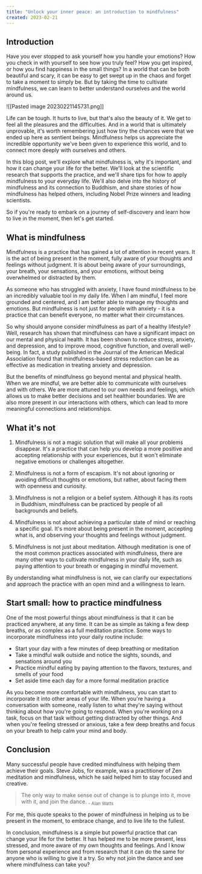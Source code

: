```yaml
---
title: "Unlock your inner peace: an introduction to mindfulness"
created: 2023-02-21
---
```

## Introduction

Have you ever stopped to ask yourself how you handle your emotions? How you check in with yourself to see how you truly feel? How you get inspired, or how you find happiness in the small things? In a world that can be both beautiful and scary, it can be easy to get swept up in the chaos and forget to take a moment to simply be. But by taking the time to cultivate mindfulness, we can learn to better understand ourselves and the world around us.

![[Pasted image 20230221145731.png]]

Life can be tough. It hurts to live, but that's also the beauty of it. We get to feel all the pleasures and the difficulties. And in a world that is ultimately unprovable, it's worth remembering just how tiny the chances were that we ended up here as sentient beings. Mindfulness helps us appreciate the incredible opportunity we've been given to experience this world, and to connect more deeply with ourselves and others.

In this blog post, we'll explore what mindfulness is, why it's important, and how it can change your life for the better. We'll look at the scientific research that supports the practice, and we'll share tips for how to apply mindfulness to your everyday life. We'll also delve into the history of mindfulness and its connection to Buddhism, and share stories of how mindfulness has helped others, including Nobel Prize winners and leading scientists.

So if you're ready to embark on a journey of self-discovery and learn how to live in the moment, then let's get started.

## What is mindfulness

Mindfulness is a practice that has gained a lot of attention in recent years. It is the act of being present in the moment, fully aware of your thoughts and feelings without judgment. It is about being aware of your surroundings, your breath, your sensations, and your emotions, without being overwhelmed or distracted by them.

As someone who has struggled with anxiety, I have found mindfulness to be an incredibly valuable tool in my daily life. When I am mindful, I feel more grounded and centered, and I am better able to manage my thoughts and emotions. But mindfulness is not just for people with anxiety - it is a practice that can benefit everyone, no matter what their circumstances.

So why should anyone consider mindfulness as part of a healthy lifestyle? Well, research has shown that mindfulness can have a significant impact on our mental and physical health. It has been shown to reduce stress, anxiety, and depression, and to improve mood, cognitive function, and overall well-being. In fact, a study published in the Journal of the American Medical Association found that mindfulness-based stress reduction can be as effective as medication in treating anxiety and depression.

But the benefits of mindfulness go beyond mental and physical health. When we are mindful, we are better able to communicate with ourselves and with others. We are more attuned to our own needs and feelings, which allows us to make better decisions and set healthier boundaries. We are also more present in our interactions with others, which can lead to more meaningful connections and relationships.

## What it's not

1.  Mindfulness is not a magic solution that will make all your problems disappear. It's a practice that can help you develop a more positive and accepting relationship with your experiences, but it won't eliminate negative emotions or challenges altogether.
    
2.  Mindfulness is not a form of escapism. It's not about ignoring or avoiding difficult thoughts or emotions, but rather, about facing them with openness and curiosity.
    
3.  Mindfulness is not a religion or a belief system. Although it has its roots in Buddhism, mindfulness can be practiced by people of all backgrounds and beliefs.
    
4.  Mindfulness is not about achieving a particular state of mind or reaching a specific goal. It's more about being present in the moment, accepting what is, and observing your thoughts and feelings without judgment.
    
5.  Mindfulness is not just about meditation. Although meditation is one of the most common practices associated with mindfulness, there are many other ways to cultivate mindfulness in your daily life, such as paying attention to your breath or engaging in mindful movement.
    
By understanding what mindfulness is not, we can clarify our expectations and approach the practice with an open mind and a willingness to learn.

## Start small: how to practice mindfulness

One of the most powerful things about mindfulness is that it can be practiced anywhere, at any time. It can be as simple as taking a few deep breaths, or as complex as a full meditation practice. Some ways to incorporate mindfulness into your daily routine include:

-   Start your day with a few minutes of deep breathing or meditation
-   Take a mindful walk outside and notice the sights, sounds, and sensations around you
-   Practice mindful eating by paying attention to the flavors, textures, and smells of your food
-   Set aside time each day for a more formal meditation practice

As you become more comfortable with mindfulness, you can start to incorporate it into other areas of your life. When you're having a conversation with someone, really listen to what they're saying without thinking about how you're going to respond. When you're working on a task, focus on that task without getting distracted by other things. And when you're feeling stressed or anxious, take a few deep breaths and focus on your breath to help calm your mind and body.

## Conclusion

Many successful people have credited mindfulness with helping them achieve their goals. Steve Jobs, for example, was a practitioner of Zen meditation and mindfulness, which he said helped him to stay focused and creative.

> The only way to make sense out of change is to plunge into it, move with it, and join the dance.
> <sub>- Alan Watts</sub>

For me, this quote speaks to the power of mindfulness in helping us to be present in the moment, to embrace change, and to live life to the fullest.

In conclusion, mindfulness is a simple but powerful practice that can change your life for the better. It has helped me to be more present, less stressed, and more aware of my own thoughts and feelings. And I know from personal experience and from research that it can do the same for anyone who is willing to give it a try. So why not join the dance and see where mindfulness can take you?